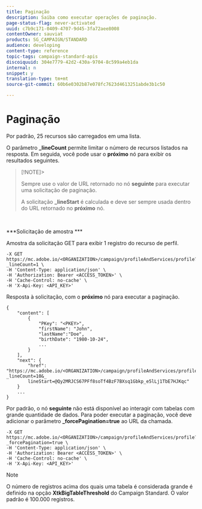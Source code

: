 ```yaml
---
title: Paginação
description: Saiba como executar operações de paginação.
page-status-flag: never-activated
uuid: c7b9c171-0409-4707-9d45-3fa72aee8008
contentOwner: sauviat
products: SG_CAMPAIGN/STANDARD
audience: developing
content-type: reference
topic-tags: campaign-standard-apis
discoiquuid: 304e7779-42d2-430a-9704-8c599a4eb1da
internal: n
snippet: y
translation-type: tm+mt
source-git-commit: 60b6e0302b87e078fc7623d4613251abde3b1c50

---
```



# Paginação

Por padrão, 25 recursos são carregados em uma lista.

O parâmetro **_lineCount** permite limitar o número de recursos listados na resposta.  Em seguida, você pode usar o **próximo** nó para exibir os resultados seguintes.

>[!NOTE]>
>
>Sempre use o valor de URL retornado no nó **seguinte** para executar uma solicitação de paginação.
>
>A solicitação **_lineStart** é calculada e deve ser sempre usada dentro do URL retornado no **próximo** nó.

<br/>

***Solicitação de amostra ***

Amostra da solicitação GET para exibir 1 registro do recurso de perfil.

```
-X GET https://mc.adobe.io/<ORGANIZATION>/campaign/profileAndServices/profile?_lineCount=1 \
-H 'Content-Type: application/json' \
-H 'Authorization: Bearer <ACCESS_TOKEN>' \
-H 'Cache-Control: no-cache' \
-H 'X-Api-Key: <API_KEY>'
```

Resposta à solicitação, com o **próximo** nó para executar a paginação.

```
{
    "content": [
        {
            "PKey": "<PKEY>",
            "firstName": "John",
            "lastName":"Doe",
            "birthDate": "1980-10-24",
            ...
        }
    ],
    "next": {
        "href": "https://mc.adobe.io/<ORGANIZATION>/campaign/profileAndServices/profile/email?_lineCount=10&_
        lineStart=@Qy2MRJCS67PFf8soTf4BzF7BXsq1Gbkp_e5lLj1TbE7HJKqc"
    }
    ...
}
```

Por padrão, o nó **seguinte** não está disponível ao interagir com tabelas com grande quantidade de dados. Para poder executar a paginação, você deve adicionar o parâmetro **_forcePagination=true** ao URL da chamada.

```
-X GET https://mc.adobe.io/<ORGANIZATION>/campaign/profileAndServices/profile?_forcePagination=true \
-H 'Content-Type: application/json' \
-H 'Authorization: Bearer <ACCESS_TOKEN>' \
-H 'Cache-Control: no-cache' \
-H 'X-Api-Key: <API_KEY>'
```

>[!NOTE]
>
>O número de registros acima dos quais uma tabela é considerada grande é definido na opção **XtkBigTableThreshold** do Campaign Standard. O valor padrão é 100.000 registros.
